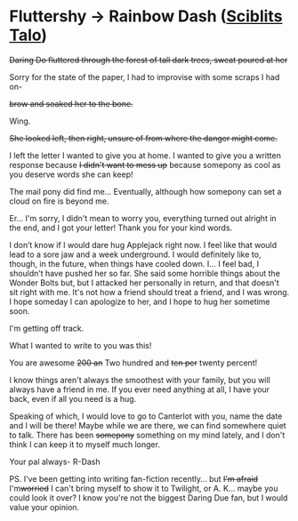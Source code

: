 # Fluttershy → Rainbow Dash ([Sciblits Talo](https://www.fimfiction.net/user/495925/Scriblits+Talo/stories))

~~Daring Do fluttered through the forest of tall dark trees, sweat poured at her~~ 

Sorry for the state of the paper, I had to improvise with some scraps I had on- 

~~brow and soaked her to the bone.~~

Wing.

~~She looked left, then right, unsure of from where the danger might come.~~

I left the letter I wanted to give you at home. I wanted to give you a written response because ~~I didn't want to mess up~~ because somepony as cool as you deserve words she can keep!

The mail pony did find me… Eventually, although how somepony can set a cloud on fire is beyond me.

Er… I'm sorry, I didn't mean to worry you, everything turned out alright in the end, and I got your letter! Thank you for your kind words.

I don’t know if I would dare hug Applejack right now. I feel like that would lead to a sore jaw and a week underground. I would definitely like to, though, in the future, when things have cooled down. I… I feel bad, I shouldn’t have pushed her so far. She said some horrible things about the Wonder Bolts but, but I attacked her personally in return, and that doesn't sit right with me. It's not how a friend should treat a friend, and I was wrong. I hope someday I can apologize to her, and I hope to hug her sometime soon.

I'm getting off track.

What I wanted to write to you was this!

You are awesome ~~200 an~~ Two hundred and ~~ten per~~ twenty percent!

I know things aren't always the smoothest with your family, but you will always have a friend in me. If you ever need anything at all, I have your back, even if all you need is a hug.

Speaking of which, I would love to go to Canterlot with you, name the date and I will be there!  Maybe while we are there, we can find somewhere quiet to talk. There has been ~~somepony~~ something on my mind lately, and I don't think I can keep it to myself much longer. 

Your pal always- R-Dash

PS. I've been getting into writing fan-fiction recently… but ~~I'm afraid~~ I'm~~worried~~ I can't bring myself to show it to Twilight, or A. K… maybe you could look it over? I know you're not the biggest Daring Due fan, but I would value your opinion.
